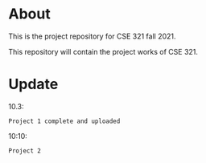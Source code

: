 # About

This is the project repository for CSE 321 fall 2021.

This repository will contain the project works of CSE 321.

# Update

10.3: 

    Project 1 complete and uploaded

10:10: 

    Project 2
